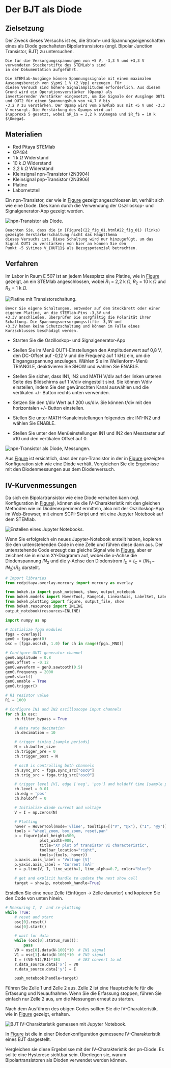 # Der BJT als Diode

## Zielsetzung

Der Zweck dieses Versuchs ist es, die Strom- und Spannungseigenschaften eines als Diode geschalteten Bipolartransistors
(engl. Bipolar Junction Transistor, BJT) zu untersuchen.

```{admonition}
Die für die Versorgungsspannungen von +5 V, -3,3 V und +3,3 V verwendeten Steckerstifte des STEMLab's sind
in der Dokumentation aufgeführt.

Die STEMlab-Ausgänge können Spannungssignale mit einem maximalen Ausgangsbereich von $\pm$ 1 V (2 Vpp) erzeugen. Für
diesen Versuch sind höhere Signalamplituden erforderlich. Aus diesem Grund wird ein Operationsverstärker (Opamp) als
invertierender Verstärker eingesetzt, um die Signale der Ausgänge OUT1 und OUT2 für einen Spannungshub von +4,7 V bis
-3,2 V zu verstärken. Der Opamp wird vom STEMlab aus mit +5 V und -3,3 V versorgt. Die Verstärkung des Opamps wird auf
$\approx$ 5 gesetzt, wobei $R_i$ = 2,2 k $\Omega$ und $R_f$ = 10 k $\Omega$.
```

## Materialien

* Red Pitaya STEMlab
* OP484
* 1 k $\Omega$ Widerstand
* 10 k $\Omega$ Widerstand
* 2,2 k $\Omega$ Widerstand
* Kleinsignal npn-Transistor (2N3904)
* Kleinsignal pnp-Transistor (2N3906)
* Platine
* Labornetzteil

Ein npn-Transistor, der wie in [Figure](22_fig_01.html#22_fig_01) gezeigt angeschlossen ist, verhält sich wie eine Diode.
Dies kann durch die Verwendung der Oszilloskop- und Signalgenerator-App gezeigt werden.

![<p><em>npn-Transistor als Diode. <div id="22_fig_01"></div></em></p>](../fig/Activity_22_Fig_01.png)


```{admonition} 
Beachten Sie, dass die in [Figure](22_fig_01.html#22_fig_01) (links) gezeigte Verstärkerschaltung nicht das Hauptthema
dieses Versuchs ist. Diese Schaltung wird nur hinzugefügt, um das Signal OUT1 zu verstärken; von hier an können Sie den
Punkt -5 $\times V_{OUT1}$ als Bezugspotenzial betrachten.
```

## Verfahren

Im Labor in Raum E 507 ist an jedem Messplatz eine Platine, wie in [Figure](22_fig_02.html#22_fig_02) gezeigt, an ein STEMlab
angeschlossen, wobei $R_1$ = 2,2 k $\Omega$, $R_2$ = 10 k $\Omega$ und $R_3$ = 1 k $\Omega$. 

![<p><em>Platine mit Transistorschaltung. <div id="22_fig_02"></div></em></p>](../fig/Activity_22_Fig_02a.png)


```{warning} 
Bevor Sie eigene Schaltungen, entweder auf dem Steckbrett oder einer eigenen Platine, an die STEMlab-Pins -3,3V und
+3,3V anschließen, überprüfen Sie sorgfältig die Polarität Ihrer Schaltung. Die Spannungsversorgungsstifte -3,3V und
+3,3V haben keine Schutzschaltung und können im Falle eines Kurzschlusses beschädigt werden.
```


* Starten Sie die Oszilloskop- und Signalgenerator-App

* Stellen Sie im Menü OUT1-Einstellungen den Amplitudenwert auf 0,8 V, den DC-Offset auf -0,12 V und die Frequenz auf 1 kHz ein, um die Eingangsspannung anzulegen. Wählen Sie im Wellenform-Menü TRIANGLE, deaktivieren Sie SHOW und wählen Sie ENABLE.

* Stellen Sie sicher, dass IN1, IN2 und MATH V/div auf der linken unteren Seite des Bildschirms auf 1 V/div eingestellt sind. Sie können V/div einstellen, indem Sie den gewünschten Kanal auswählen und die vertikalen +/- Button rechts unten verwenden. 

* Setzen Sie den t/div Wert auf 200 us/div. Sie können t/div mit den horizontalen +/- Button einstellen.

* Stellen Sie unter MATH-Kanaleinstellungen folgendes ein: IN1-IN2 und wählen Sie ENABLE.

* Stellen Sie unter den Menüeinstellungen IN1 und IN2 den Messtaster auf x10 und den vertikalen Offset auf 0.

![<p><em>npn-Transistor als Diode, Messungen. <div id="22_fig_03"></div></em></p>](../fig/Activity_22_Fig_03.png)


Aus [Figure](22_fig_03.html#22_fig_03) ist ersichtlich, dass der npn-Transistor in der in
[Figure](22_fig_01.html#22_fig_01) gezeigten Konfiguration sich wie eine Diode verhält. Vergleichen Sie die Ergebnisse
mit  den Diodenmessungen aus dem Diodenversuch.


## IV-Kurvenmessungen

Da sich ein Bipolartransistor wie eine Diode verhalten kann (vgl. Konfiguration in [Figure](22_fig_01.html#22_fig_01)),
können sie die IV-Charakteristik mit den gleichen Methoden wie im Diodenexperiment ermitteln, also mit der
Oszilloskop-App im Web-Browser, mit einem SCPI-Skript und mit eine Jupyter Notebook auf dem STEMlab.

![<p><em>Erstellen eines Jupyter Notebooks. <div id="22_fig_04"></div></em></p>](../fig/Activity_19_Fig_07.png)

Wenn Sie erfolgreich ein neues Jupyter-Notebook erstellt haben, kopieren Sie den untenstehenden Code in eine Zelle und
führen diese dann aus. Der untenstehende Code erzeugt das gleiche Signal wie in [Figure](22_fig_05.html#22_fig_05), aber
er zeichnet sie in einam XY-Diagramm auf, wobei die x-Achse die Diodenspannung $IN_2$ und die y-Achse den Diodenstrom
$I_D = I_C = (IN_1 - IN_2) / R_3$ darstellt. 


```python
# Import libraries
from redpitaya.overlay.mercury import mercury as overlay

from bokeh.io import push_notebook, show, output_notebook
from bokeh.models import HoverTool, Range1d, LinearAxis, LabelSet, Label
from bokeh.plotting import figure, output_file, show
from bokeh.resources import INLINE
output_notebook(resources=INLINE)

import numpy as np

# Initialize fpga modules
fpga = overlay()
gen0 = fpga.gen(0)
osc = [fpga.osc(ch, 1.0) for ch in range(fpga._MNO)]

# Configure OUT1 generator channel
gen0.amplitude = 0.8
gen0.offset = -0.12
gen0.waveform = gen0.sawtooth(0.5)
gen0.frequency = 2000
gen0.start()
gen0.enable = True
gen0.trigger()

# R1 resistor value
R1 = 1000

# Configure IN1 and IN2 oscilloscope input channels
for ch in osc:
    ch.filter_bypass = True

    # data rate decimation
    ch.decimation = 10

    # trigger timing [sample periods]
    N = ch.buffer_size
    ch.trigger_pre = 0
    ch.trigger_post = N

    # osc0 is controlling both channels
    ch.sync_src = fpga.sync_src["osc0"]
    ch.trig_src = fpga.trig_src["osc0"]

    # trigger level [V], edge ['neg', 'pos'] and holdoff time [sample periods]
    ch.level = 0.01
    ch.edg = 'pos'
    ch.holdoff = 0

    # Initialize diode current and voltage
    V = I = np.zeros(N)

    # Plotting
    hover = HoverTool(mode='vline', tooltips=[("V", "@x"), ("I", "@y")])
    tools = "wheel_zoom, box_zoom, reset,pan"
    p = figure(plot_height=500,
               plot_width=900,
               title="XY plot of transistor VI characteristic",
               toolbar_location="right",
               tools=(tools, hover))
    p.xaxis.axis_label = 'Voltage [V]'
    p.yaxis.axis_label = 'Current [mA]'
    r = p.line(V, I, line_width=1, line_alpha=0.7, color="blue")

    # get and explicit handle to update the next show cell
    target = show(p, notebook_handle=True)
```

Erstellen Sie eine neue Zelle (Einfügen -> Zelle darunter) und kopieren Sie den Code von unten hinein.


```python
# Measuring I, V  and re-plotting
while True:
    # reset and start
    osc[0].reset()
    osc[0].start()

    # wait for data
    while (osc[0].status_run()):
        pass
    V0 = osc[0].data(N-100)*10  # IN1 signal
    V1 = osc[1].data(N-100)*10  # IN2 signal
    I = ((V0-V1)/R1)*1E3        # 1E3 convert to mA
    r.data_source.data['x'] = V0
    r.data_source.data['y'] = I

    push_notebook(handle=target)
```

Führen Sie Zelle 1 und Zelle 2 aus. Zelle 2 ist eine Hauptschleife für die Erfassung und Neuaufnahme. Wenn Sie
die Erfassung stoppen, führen Sie einfach nur Zelle 2 aus, um die Messungen erneut zu starten.

Nach dem Ausführen des obigen Codes sollten Sie die IV-Charakteristik, wie in [Figure](22_fig_05.html#22_fig_05) gezeigt, erhalten. 

![<p><em>BJT IV-Charakteristik gemessen mit Jupyter Notebook. <div id="22_fig_05"></div></em></p>](../fig/Activity_22_Fig_05.png)

In [Figure](22_fig_05.html#22_fig_05) ist die in einer Diodenkonfiguration gemessene IV-Charakteristik eines BJT dargestellt.

Vergleichen sie diese Ergebnisse mit der IV-Charakteristik der pn-Diode. Es sollte eine Hysterese sichtbar sein.
Überlegen sie, warum Bipolartransistoren als Dioden verwendet werden können.










